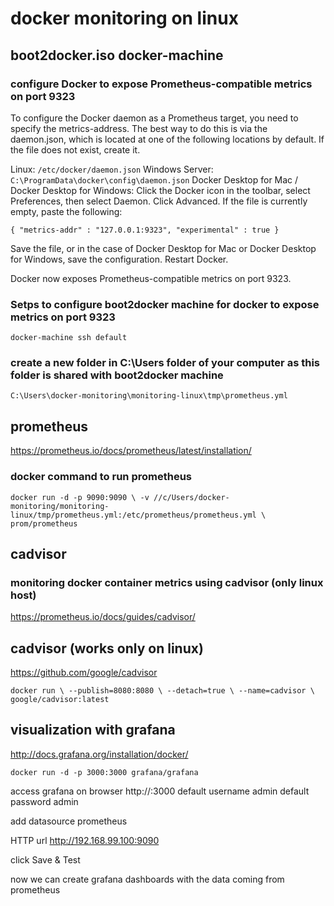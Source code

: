 # docker monitoring on linux

## boot2docker.iso docker-machine

### configure Docker to expose Prometheus-compatible metrics on port 9323

To configure the Docker daemon as a Prometheus target, you need to specify the metrics-address. The best way to do this is via the daemon.json, which is located at one of the following locations by default. If the file does not exist, create it.

Linux: `/etc/docker/daemon.json`
Windows Server: `C:\ProgramData\docker\config\daemon.json`
Docker Desktop for Mac / Docker Desktop for Windows: Click the Docker icon in the toolbar, select Preferences, then select Daemon. Click Advanced.
If the file is currently empty, paste the following:

`{
  "metrics-addr" : "127.0.0.1:9323",
  "experimental" : true
}`

Save the file, or in the case of Docker Desktop for Mac or Docker Desktop for Windows, save the configuration. Restart Docker.

Docker now exposes Prometheus-compatible metrics on port 9323.

### Setps to configure boot2docker machine for docker to expose metrics on port 9323
`docker-machine ssh default`



### create a new folder in C:\Users folder of your computer as this folder is shared with boot2docker machine 
`C:\Users\docker-monitoring\monitoring-linux\tmp\prometheus.yml`


## prometheus
https://prometheus.io/docs/prometheus/latest/installation/

### docker command to run prometheus
`docker run -d -p 9090:9090 \
  -v //c/Users/docker-monitoring/monitoring-linux/tmp/prometheus.yml:/etc/prometheus/prometheus.yml \
  prom/prometheus`
 
## cadvisor
### monitoring docker container metrics using cadvisor (only linux host) 
https://prometheus.io/docs/guides/cadvisor/
 
## cadvisor (works only on linux)
https://github.com/google/cadvisor
 
 `docker run \
  --publish=8080:8080 \
  --detach=true \
  --name=cadvisor \
  google/cadvisor:latest`
  
## visualization with grafana
http://docs.grafana.org/installation/docker/
  
`docker run -d -p 3000:3000 grafana/grafana`

access grafana on browser  http://<docker-machine ip>:3000
default username admin
default password admin

add datasource prometheus

HTTP url http://192.168.99.100:9090

click Save & Test

now we can create grafana dashboards with the data coming from prometheus
